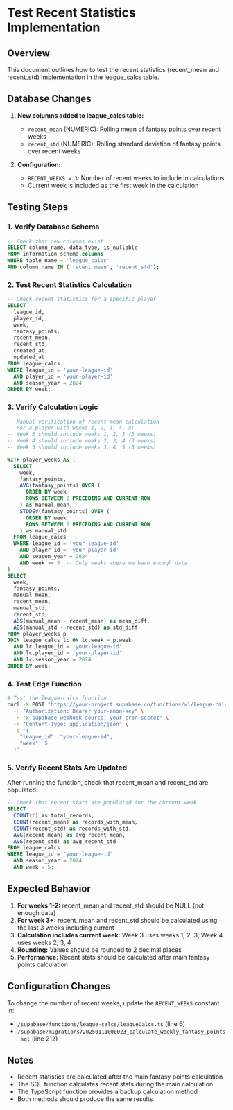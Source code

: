 # Test Recent Statistics Implementation

## Overview

This document outlines how to test the recent statistics (recent_mean and recent_std) implementation in the league_calcs table.

## Database Changes

1. **New columns added to league_calcs table:**
   - `recent_mean` (NUMERIC): Rolling mean of fantasy points over recent weeks
   - `recent_std` (NUMERIC): Rolling standard deviation of fantasy points over recent weeks

2. **Configuration:**
   - `RECENT_WEEKS = 3`: Number of recent weeks to include in calculations
   - Current week is included as the first week in the calculation

## Testing Steps

### 1. Verify Database Schema

```sql
-- Check that new columns exist
SELECT column_name, data_type, is_nullable
FROM information_schema.columns
WHERE table_name = 'league_calcs'
AND column_name IN ('recent_mean', 'recent_std');
```

### 2. Test Recent Statistics Calculation

```sql
-- Check recent statistics for a specific player
SELECT
  league_id,
  player_id,
  week,
  fantasy_points,
  recent_mean,
  recent_std,
  created_at,
  updated_at
FROM league_calcs
WHERE league_id = 'your-league-id'
  AND player_id = 'your-player-id'
  AND season_year = 2024
ORDER BY week;
```

### 3. Verify Calculation Logic

```sql
-- Manual verification of recent mean calculation
-- For a player with weeks 1, 2, 3, 4, 5:
-- Week 3 should include weeks 1, 2, 3 (3 weeks)
-- Week 4 should include weeks 2, 3, 4 (3 weeks)
-- Week 5 should include weeks 3, 4, 5 (3 weeks)

WITH player_weeks AS (
  SELECT
    week,
    fantasy_points,
    AVG(fantasy_points) OVER (
      ORDER BY week
      ROWS BETWEEN 2 PRECEDING AND CURRENT ROW
    ) as manual_mean,
    STDDEV(fantasy_points) OVER (
      ORDER BY week
      ROWS BETWEEN 2 PRECEDING AND CURRENT ROW
    ) as manual_std
  FROM league_calcs
  WHERE league_id = 'your-league-id'
    AND player_id = 'your-player-id'
    AND season_year = 2024
    AND week >= 3  -- Only weeks where we have enough data
)
SELECT
  week,
  fantasy_points,
  manual_mean,
  recent_mean,
  manual_std,
  recent_std,
  ABS(manual_mean - recent_mean) as mean_diff,
  ABS(manual_std - recent_std) as std_diff
FROM player_weeks p
JOIN league_calcs lc ON lc.week = p.week
  AND lc.league_id = 'your-league-id'
  AND lc.player_id = 'your-player-id'
  AND lc.season_year = 2024
ORDER BY week;
```

### 4. Test Edge Function

```bash
# Test the league-calcs function
curl -X POST "https://your-project.supabase.co/functions/v1/league-calcs" \
  -H "Authorization: Bearer your-anon-key" \
  -H "x-supabase-webhook-source: your-cron-secret" \
  -H "Content-Type: application/json" \
  -d '{
    "league_id": "your-league-id",
    "week": 5
  }'
```

### 5. Verify Recent Stats Are Updated

After running the function, check that recent_mean and recent_std are populated:

```sql
-- Check that recent stats are populated for the current week
SELECT
  COUNT(*) as total_records,
  COUNT(recent_mean) as records_with_mean,
  COUNT(recent_std) as records_with_std,
  AVG(recent_mean) as avg_recent_mean,
  AVG(recent_std) as avg_recent_std
FROM league_calcs
WHERE league_id = 'your-league-id'
  AND season_year = 2024
  AND week = 5;
```

## Expected Behavior

1. **For weeks 1-2:** recent_mean and recent_std should be NULL (not enough data)
2. **For week 3+:** recent_mean and recent_std should be calculated using the last 3 weeks including current
3. **Calculation includes current week:** Week 3 uses weeks 1, 2, 3; Week 4 uses weeks 2, 3, 4
4. **Rounding:** Values should be rounded to 2 decimal places
5. **Performance:** Recent stats should be calculated after main fantasy points calculation

## Configuration Changes

To change the number of recent weeks, update the `RECENT_WEEKS` constant in:

- `/supabase/functions/league-calcs/leagueCalcs.ts` (line 6)
- `/supabase/migrations/20250111000023_calculate_weekly_fantasy_points.sql` (line 212)

## Notes

- Recent statistics are calculated after the main fantasy points calculation
- The SQL function calculates recent stats during the main calculation
- The TypeScript function provides a backup calculation method
- Both methods should produce the same results
